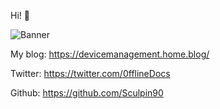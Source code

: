 Hi! 👋

![Banner](https://raw.githubusercontent.com/Sculpin90/Rykostars/master/Banner.png?token=AGB3E5NZUYHJAVJTPAAS3TS7D2NBM)




My blog: https://devicemanagement.home.blog/

Twitter: https://twitter.com/0fflineDocs

Github: https://github.com/Sculpin90



<!--
**Sculpin90/Sculpin90** is a ✨ _special_ ✨ repository because its `README.md` (this file) appears on your GitHub profile.
--!>
